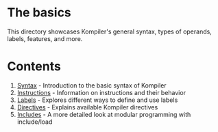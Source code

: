 # The basics
This directory showcases Kompiler's general syntax, types of operands, labels, features, and more.

# Contents
 1. [Syntax](/docs/basics/01_syntax.md) - Introduction to the basic syntax of Kompiler
 2. [Instructions](/docs/basics/02_instructions.md) - Information on instructions and their behavior
 3. [Labels](/docs/basics/03_labels.md) - Explores different ways to define and use labels
 4. [Directives](/docs/basics/04_directives.md) - Explains available Kompiler directives
 5. [Includes](/docs/basics/05_includes.md) - A more detailed look at modular programming with include/load
